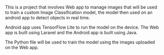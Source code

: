 This is a project that involves Web app to manage images that will be used to train a custom Image Classification model, the model then used on an android app to detect objects in real time. 

Android app uses TensorFlow Lite to run the model on the device.
The Web app is built using Laravel and the Android app is built using Java.

The Python file will be used to train the model using the images uploaded on the Web app.